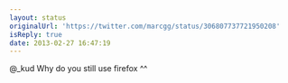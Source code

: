 ```yaml
---
layout: status
originalUrl: 'https://twitter.com/marcgg/status/306807737721950208'
isReply: true
date: 2013-02-27 16:47:19
---
```


@_kud Why do you still use firefox ^^
